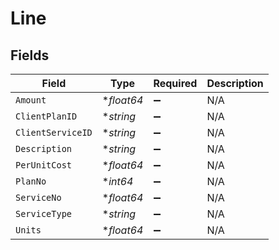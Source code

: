 # Line


## Fields

| Field              | Type               | Required           | Description        |
| ------------------ | ------------------ | ------------------ | ------------------ |
| `Amount`           | **float64*         | :heavy_minus_sign: | N/A                |
| `ClientPlanID`     | **string*          | :heavy_minus_sign: | N/A                |
| `ClientServiceID`  | **string*          | :heavy_minus_sign: | N/A                |
| `Description`      | **string*          | :heavy_minus_sign: | N/A                |
| `PerUnitCost`      | **float64*         | :heavy_minus_sign: | N/A                |
| `PlanNo`           | **int64*           | :heavy_minus_sign: | N/A                |
| `ServiceNo`        | **float64*         | :heavy_minus_sign: | N/A                |
| `ServiceType`      | **string*          | :heavy_minus_sign: | N/A                |
| `Units`            | **float64*         | :heavy_minus_sign: | N/A                |